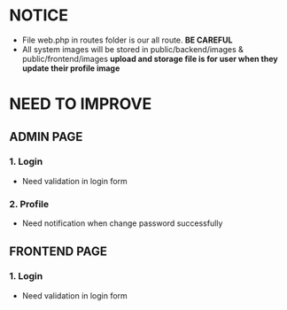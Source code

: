 # NOTICE 
- File web.php in routes folder is our all route. **BE CAREFUL**
- All system images will be stored in public/backend/images & public/frontend/images **upload and storage file is for user when they update their profile image**
# NEED TO IMPROVE
## ADMIN PAGE
### 1. Login 
- Need validation in login form

### 2. Profile
- Need notification when change password successfully 


## FRONTEND PAGE
### 1. Login
- Need validation in login form

### 

